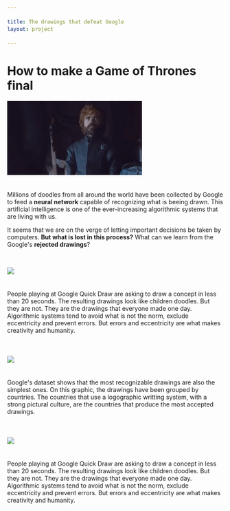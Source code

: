 ```yaml
---

title: The drawings that defeat Google
layout: project

---
```


# How to make a Game of Thrones final

![](got.gif)
<br/><br/><br/>
Millions of doodles from all around the world have been collected by Google to feed a **neural network** capable of recognizing what is beeing drawn. This artificial intelligence is one of the ever-increasing algorithmic systems that are living with us.

It seems that we are on the verge of letting important decisions be taken by computers. **But what is lost in this process?** What can we learn from the Google's **rejected drawings**?

  
<br/>

![](output_2.png)
<br/><br/><br/>
People playing at Google Quick Draw are asking to draw a concept in less than 20 seconds. The resulting drawings look like children doodles. But they are not. They are the drawings that everyone made one day.
Algorithmic systems tend to avoid what is not the norm, exclude eccentricity and prevent errors. But errors and eccentricity are what makes creativity and humanity.<br/><br/><br/><br/>
![](output_3.png)
<br/><br/><br/>Google's dataset shows that the most recognizable drawings are also the simplest ones. On this graphic, the drawings have been grouped by countries. The countries that use a logographic writting system, with a strong pictural culture, are the countries that produce the most accepted drawings.<br/><br/><br/><br/>
![](output_1.png)
<br/><br/><br/>
People playing at Google Quick Draw are asking to draw a concept in less than 20 seconds. The resulting drawings look like children doodles. But they are not. They are the drawings that everyone made one day.
Algorithmic systems tend to avoid what is not the norm, exclude eccentricity and prevent errors. But errors and eccentricity are what makes creativity and humanity.